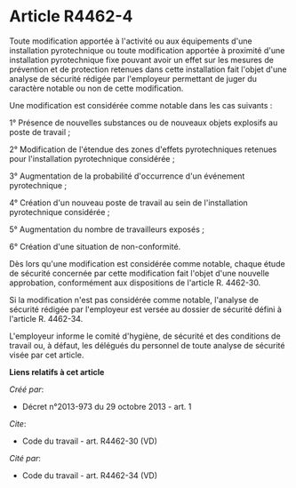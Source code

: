 # Article R4462-4

Toute modification apportée à l'activité ou aux équipements d'une installation pyrotechnique ou toute modification apportée à
proximité d'une installation pyrotechnique fixe pouvant avoir un effet sur les mesures de prévention et de protection
retenues dans cette installation fait l'objet d'une analyse de sécurité rédigée par l'employeur permettant de juger du
caractère notable ou non de cette modification. 

Une modification est considérée comme notable dans les cas suivants : 

1° Présence de nouvelles substances ou de nouveaux objets explosifs au poste de travail ; 

2° Modification de l'étendue des zones d'effets pyrotechniques retenues pour l'installation pyrotechnique considérée ; 

3° Augmentation de la probabilité d'occurrence d'un événement pyrotechnique ; 

4° Création d'un nouveau poste de travail au sein de l'installation pyrotechnique considérée ; 

5° Augmentation du nombre de travailleurs exposés ; 

6° Création d'une situation de non-conformité. 

Dès lors qu'une modification est considérée comme notable, chaque étude de sécurité concernée par cette modification fait
l'objet d'une nouvelle approbation, conformément aux dispositions de l'article R. 4462-30. 

Si la modification n'est pas considérée comme notable, l'analyse de sécurité rédigée par l'employeur est versée au dossier de
sécurité défini à l'article R. 4462-34. 

L'employeur informe le comité d'hygiène, de sécurité et des conditions de travail ou, à défaut, les délégués du personnel de
toute analyse de sécurité visée par cet article.

**Liens relatifs à cet article**

_Créé par_:

  - Décret n°2013-973 du 29 octobre 2013 - art. 1

_Cite_:

  - Code du travail - art. R4462-30 (VD)

_Cité par_:

  - Code du travail - art. R4462-34 (VD)
